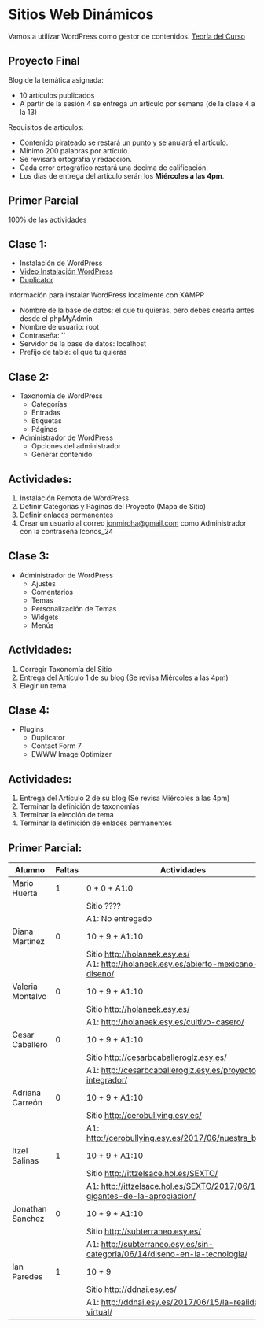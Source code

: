 # Sitios Web Dinámicos

Vamos a utilizar WordPress como gestor de contenidos.
[Teoría del Curso](./teoria-wp.md)

## Proyecto Final

Blog de la temática asignada:
  * 10 artículos publicados
  * A partir de la sesión 4 se entrega un artículo por semana (de la clase 4 a la 13)

Requisitos de artículos:
  * Contenido pirateado se restará un punto y se anulará el artículo.
  * Mínimo 200 palabras por artículo.
  * Se revisará ortografía y redacción.
  * Cada error ortográfico restará una decima de calificación.
  * Los días de entrega del artículo serán los **Miércoles a las 4pm**.


## Primer Parcial

100% de las actividades

## Clase 1: 

* Instalación de WordPress
* [Video Instalación WordPress](https://www.youtube.com/watch?v=lE4wO3C4Eyg&list=PLvq-jIkSeTUZDOcKsQz79wnYlTvmAdLkj&index=4)
* [Duplicator](https://es-mx.wordpress.org/plugins/duplicator/)

Información para instalar WordPress localmente con XAMPP

* Nombre de la base de datos: el que tu quieras, pero debes crearla antes desde el phpMyAdmin
* Nombre de usuario: root
* Contraseña: ''
* Servidor de la base de datos: localhost
* Prefijo de tabla: el que tu quieras

## Clase 2:

* Taxonomía de WordPress
  * Categorías
  * Entradas
  * Etiquetas
  * Páginas
* Administrador de WordPress
  * Opciones del administrador
  * Generar contenido

## Actividades:

1. Instalación Remota de WordPress
1. Definir Categorias y Páginas del Proyecto (Mapa de Sitio)
1. Definir enlaces permanentes
1. Crear un usuario al correo jonmircha@gmail.com como Administrador con la contraseña Iconos_24

## Clase 3:

* Administrador de WordPress
  * Ajustes
  * Comentarios
  * Temas
  * Personalización de Temas
  * Widgets
  * Menús

## Actividades:

1. Corregir Taxonomía del Sitio
1. Entrega del Artículo 1 de su blog (Se revisa Miércoles a las 4pm)
1. Elegir un tema

## Clase 4:

* Plugins
  * Duplicator
  * Contact Form 7
  * EWWW Image Optimizer

## Actividades:

1. Entrega del Artículo 2 de su blog (Se revisa Miércoles a las 4pm)
1. Terminar la definición de taxonomías
1. Terminar la elección de tema
1. Terminar la definición de enlaces permanentes

## Primer Parcial:

| Alumno | Faltas | Actividades | Calificación | 
| ---------- | ---------- | ---------- | ---------- |
| Mario Huerta   | 1 | 0 + 0 + A1:0 | ? |
| | | Sitio ???? | |
| | | A1: No entregado | |
| Diana Martínez | 0 | 10 + 9 + A1:10 | ? |
| | | Sitio http://holaneek.esy.es/ <br> A1: http://holaneek.esy.es/abierto-mexicano-de-diseno/ | |
| Valeria Montalvo | 0 | 10 + 9 + A1:10 | ? |
| | | Sitio http://holaneek.esy.es/ | |
| | | A1: http://holaneek.esy.es/cultivo-casero/ | |
| Cesar Caballero | 0 | 10 + 9 + A1:10 | ? |
| | | Sitio http://cesarbcaballeroglz.esy.es/ | |
| | | A1: http://cesarbcaballeroglz.esy.es/proyecto-integrador/ | |
| Adriana Carreón | 0 | 10 + 9 + A1:10 | ? |
| | | Sitio http://cerobullying.esy.es/ | |
| | | A1: http://cerobullying.esy.es/2017/06/nuestra_basura/ | |
| Itzel Salinas | 1 | 10 + 9 + A1:10 | ? |
| | | Sitio http://ittzelsace.hol.es/SEXTO/ | |
| | | A1: http://ittzelsace.hol.es/SEXTO/2017/06/15/los-gigantes-de-la-apropiacion/ | |
| Jonathan Sanchez | 0 | 10 + 9 + A1:10 | ? |
| | | Sitio http://subterraneo.esy.es/ | |
| | | A1: http://subterraneo.esy.es/sin-categoria/06/14/diseno-en-la-tecnologia/ | |
| Ian Paredes | 1 | 10 + 9 | + A1:10 |
| | | Sitio http://ddnai.esy.es/ | |
| | | A1: http://ddnai.esy.es/2017/06/15/la-realidad-virtual/ | |